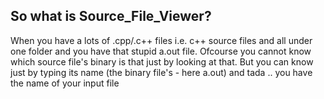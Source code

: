 ## So what is Source_File_Viewer?

When you have a lots of .cpp/.c++ files i.e. c++ source files and all under one folder and you have that stupid a.out file.
Ofcourse you cannot know which source file's binary is that just by looking at that. But you can know just by typing its name (the binary file's - here a.out)
and tada .. you have the name of your input file
